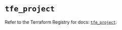 # `tfe_project`

Refer to the Terraform Registry for docs: [`tfe_project`](https://registry.terraform.io/providers/hashicorp/tfe/0.70.0/docs/resources/project).
